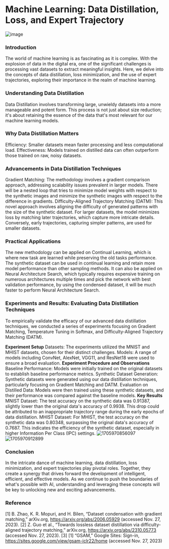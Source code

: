 # Machine Learning: Data Distillation, Loss, and Expert Trajectory

![image](https://github.com/EricFeng20001120/DataDistillationMHIST/assets/55144601/7ce9628c-ee3c-4167-a375-d3f5cc7c542b)

### Introduction
The world of machine learning is as fascinating as it is complex. With the explosion of data in the digital era, one of the significant challenges is processing vast datasets to extract meaningful insights. Here, we delve into the concepts of data distillation, loss minimization, and the use of expert trajectories, exploring their importance in the realm of machine learning.

### Understanding Data Distillation
Data Distillation involves transforming large, unwieldy datasets into a more manageable and potent form. This process is not just about size reduction; it's about retaining the essence of the data that's most relevant for our machine learning models.

### Why Data Distillation Matters
Efficiency: Smaller datasets mean faster processing and less computational load.
Effectiveness: Models trained on distilled data can often outperform those trained on raw, noisy datasets.

### Advancements in Data Distillation Techniques
Gradient Matching: The methodology involves a gradient comparison approach, addressing scalability issues prevalent in larger models. There will be a nested loop that tries to minimize model weights with respect to the synthetic images and minimize the synthetic images with respect to the difference in gradients.
Difficulty-Aligned Trajectory Matching (DATM): This novel approach involves aligning the difficulty of generated patterns with the size of the synthetic dataset. For larger datasets, the model minimizes loss by matching later trajectories, which capture more intricate details. Conversely, early trajectories, capturing simpler patterns, are used for smaller datasets.

### Practical Applications
The new methodology can be applied on Continual Learning, which is where new task are learned while preserving the old tasks performance. The synthetic dataset can be used in continual learning and retain more model performance than other sampling methods. It can also be applied on Neural Architecture Search, which typically requires expensive training on numerous architectures multiple times and pick the network with best validation performance, by using the condensed dataset, it will
be much faster to perform Neural Architecture Search.


### Experiments and Results: Evaluating Data Distillation Techniques
To empirically validate the efficacy of our advanced data distillation techniques, we conducted a series of experiments focusing on Gradient Matching, Temperature Tuning in Softmax, and Difficulty-Aligned Trajectory Matching (DATM).

**Experiment Setup**
Datasets: The experiments utilized the MNIST and MHIST datasets, chosen for their distinct challenges.
Models: A range of models including ConvNet, AlexNet, VGG11, and ResNet18 were used to ensure a broad evaluation.
**Experiment Procedure and Observations**
Baseline Performance: Models were initially trained on the original datasets to establish baseline performance metrics.
Synthetic Dataset Generation: Synthetic datasets were generated using our data distillation techniques, particularly focusing on Gradient Matching and DATM.
Evaluation on Distilled Data: Models were then trained using these synthetic datasets, and their performance was compared against the baseline models.
**Key Results**
MNIST Dataset: The test accuracy on the synthetic data was 0.91387, slightly lower than the original data's accuracy of 0.9938. This drop could be attributed to an inappropriate trajectory range during the early epochs of data distillation.
MHIST Dataset: For MHIST, the test accuracy on the synthetic data was 0.80348, surpassing the original data's accuracy of 0.7687. This indicates the efficiency of the synthetic dataset, especially in higher Information Per Class (IPC) settings.
![1705970856097](https://github.com/EricFeng20001120/DataDistillationMHIST/assets/55144601/8e7b2b07-623d-4a63-911e-a0087221bb31)
![1705970912899](https://github.com/EricFeng20001120/DataDistillationMHIST/assets/55144601/f56dbbfd-8a31-4c07-abd0-f13f613ab323)


### Conclusion
In the intricate dance of machine learning, data distillation, loss minimization, and expert trajectories play pivotal roles. Together, they create a synergy that drives forward the development of intelligent, efficient, and effective models. As we continue to push the boundaries of what's possible with AI, understanding and leveraging these concepts will be key to unlocking new and exciting advancements.

### Reference
[1] B. Zhao, K. R. Mopuri, and H. Bilen, “Dataset condensation with
gradient matching,” arXiv.org, https://arxiv.org/abs/2006.05929
(accessed Nov. 27, 2023).
[2] Z. Guo et al., “Towards lossless dataset distillation via difficulty-
aligned trajectory matching,” arXiv.org,
https://arxiv.org/abs/2310.05773 (accessed Nov. 27, 2023).
[3] [1] “GSAM,” Google Sites: Sign-in,
https://sites.google.com/view/gsam-iclr22/home (accessed Nov. 27,
2023)

